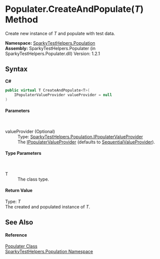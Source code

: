 # Populater.CreateAndPopulate(*T*) Method 
 

Create new instance of *T* and populate with test data.

**Namespace:**&nbsp;<a href="N_SparkyTestHelpers_Population.md">SparkyTestHelpers.Population</a><br />**Assembly:**&nbsp;SparkyTestHelpers.Populater (in SparkyTestHelpers.Populater.dll) Version: 1.2.1

## Syntax

**C#**<br />
``` C#
public virtual T CreateAndPopulate<T>(
	IPopulaterValueProvider valueProvider = null
)

```


#### Parameters
&nbsp;<dl><dt>valueProvider (Optional)</dt><dd>Type: <a href="T_SparkyTestHelpers_Population_IPopulaterValueProvider.md">SparkyTestHelpers.Population.IPopulaterValueProvider</a><br />The <a href="T_SparkyTestHelpers_Population_IPopulaterValueProvider.md">IPopulaterValueProvider</a> (defaults to <a href="T_SparkyTestHelpers_Population_SequentialValueProvider.md">SequentialValueProvider</a>).</dd></dl>

#### Type Parameters
&nbsp;<dl><dt>T</dt><dd>The class type.</dd></dl>

#### Return Value
Type: *T*<br />The created and populated instance of *T*.

## See Also


#### Reference
<a href="T_SparkyTestHelpers_Population_Populater.md">Populater Class</a><br /><a href="N_SparkyTestHelpers_Population.md">SparkyTestHelpers.Population Namespace</a><br />